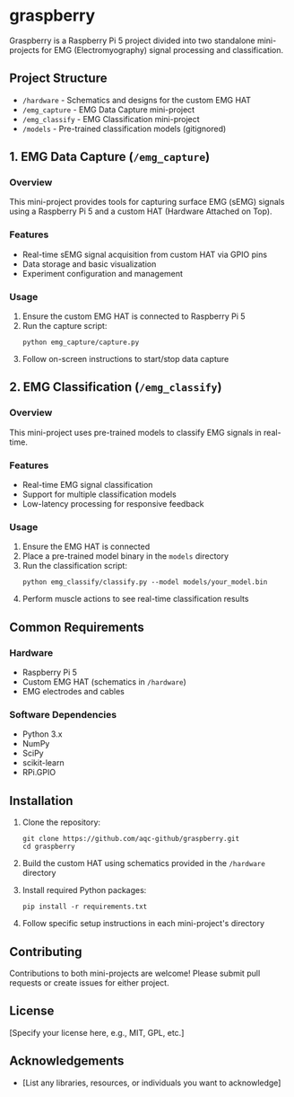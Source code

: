 # graspberry

Graspberry is a Raspberry Pi 5 project divided into two standalone mini-projects for EMG (Electromyography) signal processing and classification.

## Project Structure

- `/hardware` - Schematics and designs for the custom EMG HAT
- `/emg_capture` - EMG Data Capture mini-project
- `/emg_classify` - EMG Classification mini-project
- `/models` - Pre-trained classification models (gitignored)

## 1. EMG Data Capture (`/emg_capture`)

### Overview
This mini-project provides tools for capturing surface EMG (sEMG) signals using a Raspberry Pi 5 and a custom HAT (Hardware Attached on Top).

### Features
- Real-time sEMG signal acquisition from custom HAT via GPIO pins
- Data storage and basic visualization
- Experiment configuration and management

### Usage
1. Ensure the custom EMG HAT is connected to Raspberry Pi 5
2. Run the capture script:
   ```
   python emg_capture/capture.py
   ```
3. Follow on-screen instructions to start/stop data capture

## 2. EMG Classification (`/emg_classify`)

### Overview
This mini-project uses pre-trained models to classify EMG signals in real-time.

### Features
- Real-time EMG signal classification
- Support for multiple classification models
- Low-latency processing for responsive feedback

### Usage
1. Ensure the EMG HAT is connected
2. Place a pre-trained model binary in the `models` directory
3. Run the classification script:
   ```
   python emg_classify/classify.py --model models/your_model.bin
   ```
4. Perform muscle actions to see real-time classification results

## Common Requirements

### Hardware
- Raspberry Pi 5
- Custom EMG HAT (schematics in `/hardware`)
- EMG electrodes and cables

### Software Dependencies
- Python 3.x
- NumPy
- SciPy
- scikit-learn
- RPi.GPIO

## Installation

1. Clone the repository:
   ```
   git clone https://github.com/aqc-github/graspberry.git
   cd graspberry
   ```

2. Build the custom HAT using schematics provided in the `/hardware` directory

3. Install required Python packages:
   ```
   pip install -r requirements.txt
   ```

4. Follow specific setup instructions in each mini-project's directory

## Contributing

Contributions to both mini-projects are welcome! Please submit pull requests or create issues for either project.

## License

[Specify your license here, e.g., MIT, GPL, etc.]

## Acknowledgements

- [List any libraries, resources, or individuals you want to acknowledge]
